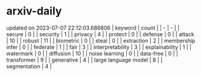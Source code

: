 # arxiv-daily
updated on 2023-07-07 22:12:03.686806
| keyword | count |
| - | - |
| secure | 0 |
| security | 1 |
| privacy | 4 |
| protect | 0 |
| defense | 0 |
| attack | 10 |
| robust | 11 |
| biometric | 0 |
| steal | 0 |
| extraction | 2 |
| membership infer | 0 |
| federate | 1 |
| fair | 3 |
| interpretability | 3 |
| explainability | 1 |
| watermark | 0 |
| diffusion | 10 |
| noise learning | 0 |
| data-free | 0 |
| transformer | 9 |
| generative | 4 |
| large language model | 8 |
| segmentation | 4 |
